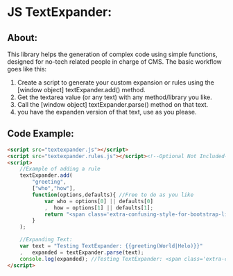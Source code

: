 JS TextExpander:
================
About:
------
This library helps the generation of complex code using simple functions, designed for no-tech related people in charge of CMS.
The basic workflow goes like this:
1. Create a script to generate your custom expansion or rules using the [window object] textExpander.add() method.
2. Get the textarea value (or any text) with any method/library you like.
3. Call the [window object] textExpander.parse() method on that text.
4. you have the expanden version of that text, use as you please.

Code Example:
-------------
```html
<script src="textexpander.js"></script>
<script src="textexpander.rules.js"></script><!--Optional Not Included-->
<script>
    //Example of adding a rule
    textExpander.add(
        "greeting",
        ["who","how"],
        function(options,defaults){ //Free to do as you like
            var who = options[0] || defaults[0]
            ,  how = options[1] || defaults[1];
            return "<span class='extra-confusing-style-for-bootstrap-like-framework'>"+how+"</span> "+who;
        }
    );

    //Expanding Text:
    var text = "Testing TextExpander: {{greeting(World|Helo)}}"
    ,   expanded = textExpander.parse(text);
    console.log(expanded); //Testing TextExpander: <span class='extra-confusing-style-for-bootstrap-like-framework'>Hello</span> World
</script>
```